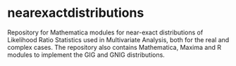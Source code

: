 # nearexactdistributions
Repository for Mathematica modules for near-exact distributions of Likelihood Ratio Statistics used in Multivariate Analysis, both for the real and complex cases.
The repository also contains Mathematica, Maxima and R modules to implement the GIG and GNIG distributions.
